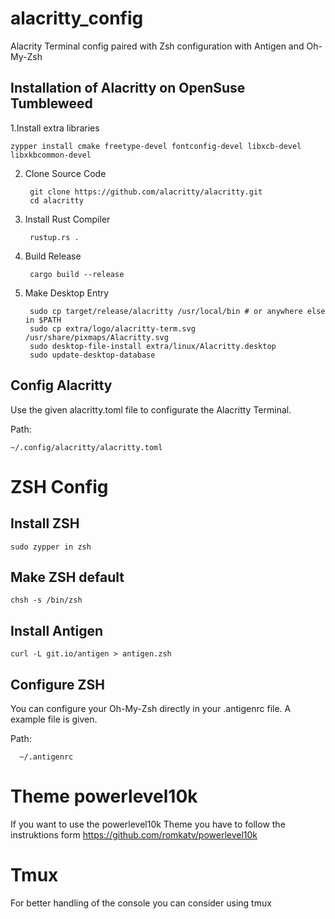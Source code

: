 
# alacritty_config
Alacrity Terminal config paired with Zsh configuration with Antigen and Oh-My-Zsh


## Installation of Alacritty on OpenSuse Tumbleweed

1.Install extra libraries

    zypper install cmake freetype-devel fontconfig-devel libxcb-devel libxkbcommon-devel


2. Clone Source Code

        git clone https://github.com/alacritty/alacritty.git
        cd alacritty

5. Install Rust Compiler

        rustup.rs .

6. Build Release

        cargo build --release

8. Make Desktop Entry

        sudo cp target/release/alacritty /usr/local/bin # or anywhere else in $PATH
        sudo cp extra/logo/alacritty-term.svg /usr/share/pixmaps/Alacritty.svg
        sudo desktop-file-install extra/linux/Alacritty.desktop
        sudo update-desktop-database

## Config Alacritty
  Use the given alacritty.toml file to configurate the Alacritty Terminal.
  
  Path:
  
    ~/.config/alacritty/alacritty.toml


# ZSH Config 

## Install ZSH 

    sudo zypper in zsh 

## Make ZSH default

    chsh -s /bin/zsh

## Install Antigen

    curl -L git.io/antigen > antigen.zsh

## Configure ZSH 

You can configure your Oh-My-Zsh directly in your .antigenrc file. A example file is given.

Path:

      ~/.antigenrc


# Theme powerlevel10k
If you want to use the powerlevel10k Theme you have to follow the instruktions form https://github.com/romkatv/powerlevel10k

# Tmux
For better handling of the console you can consider using tmux 

